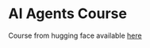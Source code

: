 # AI Agents Course

Course from hugging face available [here](https://huggingface.co/learn/agents-course/unit0/introduction)
